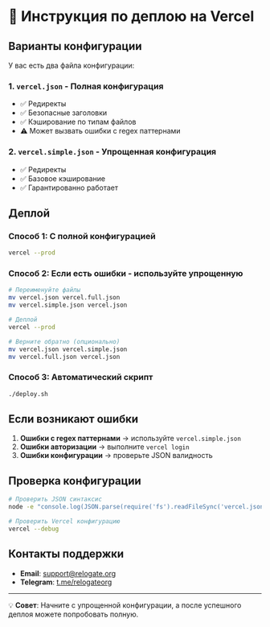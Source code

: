 # 🚀 Инструкция по деплою на Vercel

## Варианты конфигурации

У вас есть два файла конфигурации:

### 1. `vercel.json` - Полная конфигурация
- ✅ Редиректы
- ✅ Безопасные заголовки
- ✅ Кэширование по типам файлов
- ⚠️ Может вызвать ошибки с regex паттернами

### 2. `vercel.simple.json` - Упрощенная конфигурация
- ✅ Редиректы
- ✅ Базовое кэширование
- ✅ Гарантированно работает

## Деплой

### Способ 1: С полной конфигурацией
```bash
vercel --prod
```

### Способ 2: Если есть ошибки - используйте упрощенную
```bash
# Переименуйте файлы
mv vercel.json vercel.full.json
mv vercel.simple.json vercel.json

# Деплой
vercel --prod

# Верните обратно (опционально)
mv vercel.json vercel.simple.json
mv vercel.full.json vercel.json
```

### Способ 3: Автоматический скрипт
```bash
./deploy.sh
```

## Если возникают ошибки

1. **Ошибки с regex паттернами** → используйте `vercel.simple.json`
2. **Ошибки авторизации** → выполните `vercel login`
3. **Ошибки конфигурации** → проверьте JSON валидность

## Проверка конфигурации

```bash
# Проверить JSON синтаксис
node -e "console.log(JSON.parse(require('fs').readFileSync('vercel.json', 'utf8')))"

# Проверить Vercel конфигурацию
vercel --debug
```

## Контакты поддержки

- **Email**: support@relogate.org
- **Telegram**: [t.me/relogateorg](https://t.me/relogateorg)

---

💡 **Совет**: Начните с упрощенной конфигурации, а после успешного деплоя можете попробовать полную.
